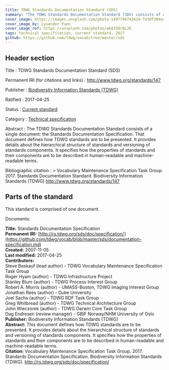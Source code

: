 ```yaml
---
title: TDWG Standards Documentation Standard (SDS)
summary: "The TDWG Standards Documentation Standard (SDS) consists of a single document: the [Standards Documentation Specification](https://github.com/tdwg/vocab/blob/master/sds/documentation-specification.md). That document defines how TDWG standards are to be presented. It provides details about the hierarchical structure of standards and versioning of standards components. It specifies how the properties of standards and their components are to be described in human-readable and machine-readable terms."
cover_image: https://images.unsplash.com/photo-1497796742626-fe30f204ec54
cover_image_by: Lysander Yuen
cover_image_ref: https://unsplash.com/photos/wk833OrQLJE
tags: technical specification, current standard, 2017
github: https://github.com/tdwg/vocab/tree/master/sds
---
```


## Header section

Title
: TDWG Standards Documentation Standard (SDS)

Permanent IRI (for citations and links)
: <http://www.tdwg.org/standards/147>

Publisher
: [Biodiversity Information Standards (TDWG)](https://www.tdwg.org/)

Ratified
: 2017-04-25

Status
: [Current standard](https://www.tdwg.org/standards/status-and-categories/)

Category
: [Technical specification](https://www.tdwg.org/standards/status-and-categories/#categories%20of%20tdwg%20standards_1)

Abstract
: The TDWG Standards Documentation Standard consists of a single document: the Standards Documentation Specification. That document defines how TDWG standards are to be presented. It provides details about the hierarchical structure of standards and versioning of standards components. It specifies how the properties of standards and their components are to be described in human-readable and machine-readable terms.

Bibliographic citation
: > Vocabulary Maintenance Specification Task Group. 2017. Standards Documentation Standard. Biodiversity Information Standards (TDWG) http://www.tdwg.org/standards/147

## Parts of the standard

This standard is comprised of one document. 

Documents:

**Title:** Standards Documentation Specification <br/>
**Permanent IRI:** [http://rs.tdwg.org/sds/doc/specification/](https://github.com/tdwg/vocab/blob/master/sds/documentation-specification.md) <br/>
**Created:** 2007-11-05 <br/>
**Last modified:** 2017-04-25 <br/>
**Contributors:** <br/>
Steve Baskauf (lead author) - TDWG Vocabulary Maintenance Specification Task Group <br/>
Roger Hyam (author) - TDWG Infrastructure Project <br/>
Stanley Blum (author) - TDWG Process Interest Group <br/>
Robert A. Morris (author) - UMASS-Boston, TDWG Imaging Interest Group <br/>
Jonathan Rees (author) - Duke University <br/>
Joel Sachs (author) - TDWG RDF Task Group <br/>
Greg Whitbread (author) - TDWG Technical Architecture Group <br/>
John Wieczorek (author) - TDWG Darwin Core Task Group <br/>
Dag Endresen (review manager) - GBIF Norway/NHM University of Oslo <br/>
**Publisher:** Biodiversity Information Standards (TDWG) <br/>
**Abstract:** This document defines how TDWG standards are to be presented. It provides details about the hierarchical structure of standards and versioning of standards components. It specifies how the properties of standards and their components are to be described in human-readable and machine-readable terms. <br/>
**Citation:** Vocabulary Maintenance Specification Task Group. 2017. Standards Documentation Specification. Biodiversity Information Standards (TDWG). http://rs.tdwg.org/sds/doc/specification/

